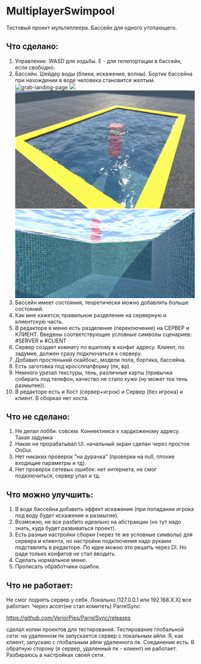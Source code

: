 # MultiplayerSwimpool
Тестовый проект мультиплеера. Бассейн для одного утопающего.

## Что сделано: 
1) Управление. WASD для ходьбы. E - для телепортации в бассейн, если свободно.
2) Бассейн. Шейдер воды (блики, искажение, волны). Бортик бассейна при нахождении в воде человека становится желтым.
![grab-landing-page](https://github.com/sally552/MultiplayerSwimpool/blob/main/GitResource/Bliki.gif)
![](http://www.reactiongifs.us/wp-content/uploads/2013/10/nuh_uh_conan_obrien.gif)
![](https://github.com/sally552/MultiplayerSwimpool/blob/main/GitResource/app.jpg)
![](https://github.com/sally552/MultiplayerSwimpool/blob/main/GitResource/app1.jpg)
3) Бассейн имеет состояния, теоретически можно добавлять больше состояний.
4) Как мне кажется, правильное разделение на серверную и клиентскую часть.
5) В редакторе в меню есть разделение (переключение) на СЕРВЕР и КЛИЕНТ. Введены соответствующие условные символы сценариев: #SERVER и #CLIENT
6) Сервер создает комнату по вшитому в конфиг адресу. Клиент, по задумке, должен сразу подключаться к серверу.
7) Добавил простенький скайбокс, модели пола, бортика, бассейна.
8) Eсть заготовка под кроссплатформу (пк, вр).
9) Немного урезал текстуры, тень, различные карты (привычка собирать под телефон, качество не стало хуже (ну может ток тень размытее)).
10) В редакторе есть и Хост (сервер+игрок) и Сервер (без игрока) и клиент. В сборках нет хоста.

## Что не сделано:
1) Не делал лобби. совсем. Коннектимся к хардкоженому адресу. Такая задумка
2) Никак не прорабатывал UI. начальный экран сделан через простое OnGui.
3) Нет никаких проверок  "на дурачка" (проверки на null, плохие входящие параметры и тд).
4) Нет проверок сетевых ошибок: нет интернета, не смог подключиться, сервер упал и тд.


## Что можно улучшить:
1) В воде бассейна добавить эффект искажения (при попадании игрока под воду будет искажение и размытие).
2) Возможно, не все разбито идеально на абстракции (но тут надо знать, куда будет развиваться проект).
3) Есть разные настройки сборки (через те же условные символы) для сервера и клиента, но настройки подключения надо руками подставлять в редакторе. По идее можно это решить через DI. Но ради только конфигов не стал вводить.
4) Сделать нормальное меню.
5) Прописать обработчики ошибок.

## Что не работает:
Не смог поднять сервер у себя. Локально (127.0.0.1 или 192.168.Х.Х) все работает. Через ассет(не стал комитеть) ParrelSync

https://github.com/VeriorPies/ParrelSync/releases

сделал копии проектов для тестирования. Тестирование глобальной сети: на удаленном пк запускается сервер с локальным айпи. Я, как клиент, запускаю с глобальным айпи удаленного пк. Соединение есть. В обратную сторону (я сервер, удаленный пк - клиент) не работает. Разбираюсь в настройках своей сети.
